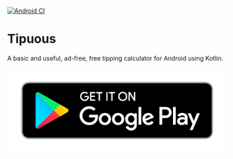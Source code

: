 [![Android CI](https://github.com/JoshLudahl/tipuous/actions/workflows/android.yml/badge.svg)](https://github.com/JoshLudahl/tipuous/actions/workflows/android.yml)


# Tipuous
A basic and useful, ad-free, free tipping calculator for Android using Kotlin.

[![Play Store](https://github.com/JoshLudahl/tipuous/blob/master/google-play-badge.png)](https://play.google.com/store/apps/details?id=com.tips.tipuous)